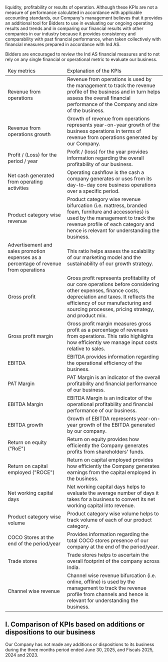 liquidity, profitability or results of operation. Although these KPIs are not a measure of performance calculated in accordance with applicable accounting standards, our Company's management believes that it provides an additional tool for Bidders to use in evaluating our ongoing operating results and trends and in comparing our financial results with other companies in our industry because it provides consistency and comparability with past financial performance, when taken collectively with financial measures prepared in accordance with Ind AS.

Bidders are encouraged to review the Ind AS financial measures and to not rely on any single financial or operational metric to evaluate our business.

<table><thead><tr><td>Key metrics</td><td>Explanation of the KPIs</td></tr></thead><tbody><tr><td>Revenue from operations</td><td>Revenue from operations is used by the management to track the revenue profile of the business and in turn helps assess the overall financial performance of the Company and size of the business.</td></tr><tr><td>Revenue from operations growth</td><td>Growth of revenue from operations represents year-on-year growth of the business operations in terms of revenue from operations generated by our Company.</td></tr><tr><td>Profit / (Loss) for the period / year</td><td>Profit / (loss) for the year provides information regarding the overall profitability of our business.</td></tr><tr><td>Net cash generated from operating activities</td><td>Operating cashflow is the cash a company generates or uses from its day-to-day core business operations over a specific period.</td></tr><tr><td>Product category wise revenue</td><td>Product category wise revenue bifurcation (i.e. mattress, branded foam, furniture and accessories) is used by the management to track the revenue profile of each category and hence is relevant for understanding the business.</td></tr><tr><td>Advertisement and sales promotion expenses as a percentage of revenue from operations</td><td>This ratio helps assess the scalability of our marketing model and the sustainability of our growth strategy.</td></tr><tr><td>Gross profit</td><td>Gross profit represents profitability of our core operations before considering other expenses, finance costs, depreciation and taxes. It reflects the efficiency of our manufacturing and sourcing processes, pricing strategy, and product mix.</td></tr><tr><td>Gross profit margin</td><td>Gross profit margin measures gross profit as a percentage of revenues from operations. This ratio highlights how efficiently we manage input costs relative to sales.</td></tr><tr><td>EBITDA</td><td>EBITDA provides information regarding the operational efficiency of the business.</td></tr><tr><td>PAT Margin</td><td>PAT Margin is an indicator of the overall profitability and financial performance of our business.</td></tr><tr><td>EBITDA Margin</td><td>EBITDA Margin is an indicator of the operational profitability and financial performance of our business.</td></tr><tr><td>EBITDA growth</td><td>Growth of EBITDA represents year-on-year growth of the EBITDA generated by our company.</td></tr><tr><td>Return on equity ("RoE")</td><td>Return on equity provides how efficiently the Company generates profits from shareholders' funds.</td></tr><tr><td>Return on capital employed ("ROCE")</td><td>Return on capital employed provides how efficiently the Company generates earnings from the capital employed in the business.</td></tr><tr><td>Net working capital days</td><td>Net working capital days helps to evaluate the average number of days it takes for a business to convert its net working capital into revenue.</td></tr><tr><td>Product category wise volume</td><td>Product category wise volume helps to track volume of each of our product category.</td></tr><tr><td>COCO Stores at the end of the period/year</td><td>Provides information regarding the total COCO stores presence of our company at the end of the period/year.</td></tr><tr><td>Trade stores</td><td>Trade stores helps to ascertain the overall footprint of the company across India.</td></tr><tr><td>Channel wise revenue</td><td>Channel wise revenue bifurcation (i.e. online, offline) is used by the management to track the revenue profile from channels and hence is relevant for understanding the business.</td></tr></tbody></table>

## I. Comparison of KPIs based on additions or dispositions to our business

Our Company has not made any additions or dispositions to its business during the three months period ended June 30, 2025, and Fiscals 2025, 2024 and 2023.